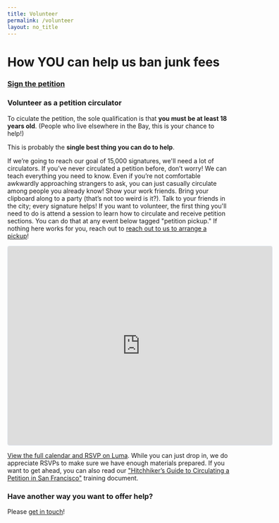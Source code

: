 ```yaml
---
title: Volunteer
permalink: /volunteer
layout: no_title
---
```


# How YOU can help us ban junk fees 

### [Sign the petition](/sign)

### Volunteer as a petition circulator

To ciculate the petition, the sole qualification is that **you must be at least 18 years old**. (People who live elsewhere in the Bay, this is your chance to help!)

This is probably the **single best thing you can do to help**.

If we’re going to reach our goal of 15,000 signatures, we'll need a lot of circulators.
If you’ve never circulated a petition before, don’t worry! We can teach everything you need to know.
Even if you’re not comfortable awkwardly approaching strangers to ask, you can just casually circulate among people you already know! Show your work friends. Bring your clipboard along to a party (that’s not too weird is it?). Talk to your friends in the city; every signature helps!
If you want to volunteer, the first thing you'll need to do is attend a session to learn how to circulate and receive petition sections. You can do that at any event below tagged "petition pickup."
If nothing here works for you, reach out to [reach out to us to arrange a pickup](/contact)!

<iframe
  src="https://lu.ma/embed/calendar/cal-rSrbr2c4ntwC7lb/events"
  width="600"
  height="450"
  frameborder="0"
  style="border: 1px solid #bfcbda88; border-radius: 4px;"
  allowfullscreen=""
  aria-hidden="false"
  tabindex="0"
></iframe>

[View the full calendar and RSVP on Luma](https://lu.ma/calendar/cal-rSrbr2c4ntwC7lb). While you can just drop in, we do appreciate RSVPs to
make sure we have enough materials prepared. If you want to get ahead, you can also read our ["Hitchhiker’s Guide to Circulating a Petition in San Francisco"](https://docs.google.com/document/d/1YkOkqOgwv39OfEZygB8f8RJuACUxyqk9E85v2wvC7oY) training document.

### Have another way you want to offer help?

Please [get in touch](/contact)!